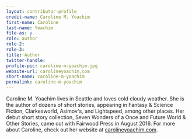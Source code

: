 ```yaml
---
layout: contributor-profile
credit-name: Caroline M. Yoachim
first-name: Caroline
last-name: Yoachim
file-as: y
role: author
role-2:
role-3:
title: Author
twitter-handle:
profile-pic: caroline-m-yoachim.jpg
website-url: carolineyoachim.com
short-name: caroline-m-yoachim
permalink: caroline-m-yoachim
---
```


Caroline M. Yoachim lives in Seattle and loves cold cloudy weather.  She is the author of dozens of short stories, appearing in Fantasy & Science Fiction, Clarkesworld, Asimov's, and Lightspeed, among other places.  Her debut short story collection, Seven Wonders of a Once and Future World & Other Stories, came out with Fairwood Press in August 2016.  For more about Caroline, check out her website at [carolineyoachim.com](http://carolineyoachim.com).
